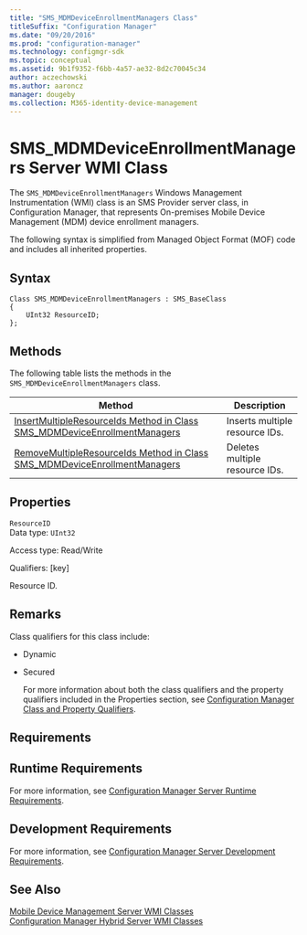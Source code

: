```yaml
---
title: "SMS_MDMDeviceEnrollmentManagers Class"
titleSuffix: "Configuration Manager"
ms.date: "09/20/2016"
ms.prod: "configuration-manager"
ms.technology: configmgr-sdk
ms.topic: conceptual
ms.assetid: 9b1f9352-f6bb-4a57-ae32-8d2c70045c34
author: aczechowski
ms.author: aaroncz
manager: dougeby
ms.collection: M365-identity-device-management
---
```

# SMS_MDMDeviceEnrollmentManagers Server WMI Class
The `SMS_MDMDeviceEnrollmentManagers` Windows Management Instrumentation (WMI) class is an SMS Provider server class, in Configuration Manager, that represents On-premises Mobile Device Management (MDM) device enrollment managers.  

 The following syntax is simplified from Managed Object Format (MOF) code and includes all inherited properties.  

## Syntax  

```  
Class SMS_MDMDeviceEnrollmentManagers : SMS_BaseClass  
{  
    UInt32 ResourceID;  
};  

```  

## Methods  
 The following table lists the methods in the `SMS_MDMDeviceEnrollmentManagers` class.  

|Method|Description|  
|------------|-----------------|  
|[InsertMultipleResourceIds Method in Class SMS_MDMDeviceEnrollmentManagers](../../../develop/reference/mdm/insertmultipleresourceids-method-in-class-sms_mdmdeviceenrollmentmanagers.md)|Inserts multiple resource IDs.|  
|[RemoveMultipleResourceIds Method in Class SMS_MDMDeviceEnrollmentManagers](../../../develop/reference/mdm/removemultipleresourceids-method-in-class-sms_mdmdeviceenrollmentmanagers.md)|Deletes multiple resource IDs.|  

## Properties  
 `ResourceID`  
 Data type: `UInt32`  

 Access type: Read/Write  

 Qualifiers: [key]  

 Resource ID.  

## Remarks  
 Class qualifiers for this class include:  

- Dynamic  

- Secured  

  For more information about both the class qualifiers and the property qualifiers included in the Properties section, see [Configuration Manager Class and Property Qualifiers](../../../develop/reference/misc/class-and-property-qualifiers.md).  

## Requirements  

## Runtime Requirements  
 For more information, see [Configuration Manager Server Runtime Requirements](../../../develop/core/reqs/server-runtime-requirements.md).  

## Development Requirements  
 For more information, see [Configuration Manager Server Development Requirements](../../../develop/core/reqs/server-development-requirements.md).  

## See Also  
 [Mobile Device Management Server WMI Classes](../../../develop/reference/mdm/mobile-device-management-server-wmi-classes.md)   
 [Configuration Manager Hybrid Server WMI Classes](../../../develop/reference/mdm/hybrid-server-wmi-classes.md)
